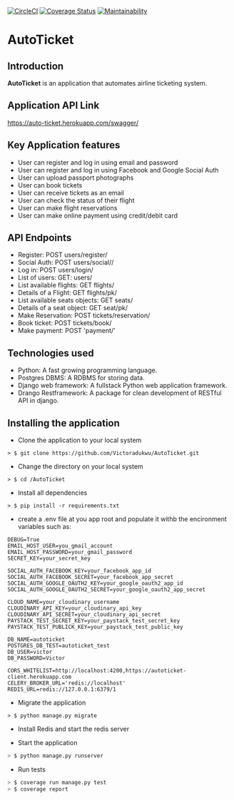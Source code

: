 [![CircleCI](https://circleci.com/gh/Victoradukwu/AutoTicket.svg?style=svg)](https://circleci.com/gh/Victoradukwu/AutoTicket)
[![Coverage Status](https://coveralls.io/repos/github/Victoradukwu/AutoTicket/badge.svg?branch=master)](https://coveralls.io/github/Victoradukwu/AutoTicket?branch=master)
[![Maintainability](https://api.codeclimate.com/v1/badges/c6ed9c7377e1643b32df/maintainability)](https://codeclimate.com/github/Victoradukwu/AutoTicket/maintainability)
# AutoTicket

## Introduction
**AutoTicket** is an application that automates airline ticketing system.
## __Application API Link__
https://auto-ticket.herokuapp.com/swagger/

## Key Application features  
* User can register and log in using email and password
* User can register and log in using Facebook and Google Social Auth
* User can upload passport photographs
* User can book tickets
* User can receive tickets as an email
* User can check the status of their flight
* User can make flight reservations
* User can make online payment using credit/debit card

## API Endpoints 
* Register: POST users/register/
* Social Auth: POST users/social/<backend>/
* Log in: POST users/login/
* List of users: GET: users/
* List available flights: GET flights/
* Details of a Flight: GET flights/pk/
* List available seats objects: GET seats/
* Details of a seat object: GET seat/pk/
* Make Reservation: POST tickets/reservation/
* Book ticket: POST tickets/book/
* Make payment: POST 'payment/'

## Technologies used
* Python: A fast growing programming language.
* Postgres DBMS: A RDBMS for storing data.
* Django web framework: A fullstack Python web application framework.
* Drango Restframework: A package for clean development of RESTful API in django.


## Installing the application 

* Clone the application to your local system
```Sh
> $ git clone https://github.com/Victoradukwu/AutoTicket.git
```
* Change the directory on your local system
```Sh
> $ cd /AutoTicket
```
* Install all dependencies
```Sh
> $ pip install -r requirements.txt
```
* create a .env file at you app root and populate it withb the encironment variables such as:
```Sh
DEBUG=True
EMAIL_HOST_USER=you_gmail_account
EMAIL_HOST_PASSWORD=your_gmail_password
SECRET_KEY=your_secret_key

SOCIAL_AUTH_FACEBOOK_KEY=your_facebook_app_id
SOCIAL_AUTH_FACEBOOK_SECRET=your_facebook_app_secret
SOCIAL_AUTH_GOOGLE_OAUTH2_KEY=your_google_oauth2_app_id
SOCIAL_AUTH_GOOGLE_OAUTH2_SECRET=your_google_oauth2_app_secret

CLOUD_NAME=your_cloudinary_username
CLOUDINARY_API_KEY=your_cloudinary_api_key
CLOUDINARY_API_SECRET=your_cloudinary_api_secret
PAYSTACK_TEST_SECRET_KEY=your_paystack_test_secret_key
PAYSTACK_TEST_PUBLICK_KEY=your_paystack_test_public_key

DB_NAME=autoticket
POSTGRES_DB_TEST=autoticket_test
DB_USER=victor
DB_PASSWORD=Victor

CORS_WHITELIST=http://localhost:4200,https://autoticket-client.herokuapp.com
CELERY_BROKER_URL='redis://localhost'
REDIS_URL=redis://127.0.0.1:6379/1
```

* Migrate the application
```Sh
> $ python manage.py migrate
```
* Install Redis and start the redis server

* Start the application
```sh
> $ python manage.py runserver
```
* Run tests
```sh
> $ coverage run manage.py test
> $ coverage report
```

